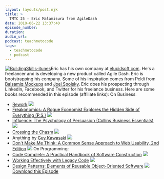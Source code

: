 ```yaml
---
layout: layouts/post.njk
title: >
  TMTC 25 - Eric Malamisura from AgileDash
date: 2010-06-22 13:37:40
episode_number:
duration:
audio_url:
podcast: teachmetocode
tags:
  - teachmetocode
  - podcast
---
```


[![](https://teachmetocode.com/podcast/files/2010/08/BuildingSkills-itunes.jpg 'BuildingSkills-itunes')](https://teachmetocode.com/podcast/files/2010/08/BuildingSkills-itunes.jpg)Eric has his own company at [elucidsoft.com](https://elucidsoft.com). He's a freelancer and is developing a new product called Agile Dash. Eric is bootstrapping his company. Some of his inspiration comes from Peldi from [Balsamiq Mockups](https://www.balsamiq.com) and [Joel Spolsky](https://joelonsoftware.com). Eric does his prospecting through LinkedIn, Facebook, and Twitter for his freelance business. Here are some books recommended in this episode (affiliate links): On Business:

- [Rework](https://www.amazon.com/gp/product/0307463745?ie=UTF8&tag=chamaxwoo-20&linkCode=as2&camp=1789&creative=390957&creativeASIN=0307463745) ![](https://www.assoc-amazon.com/e/ir?t=chamaxwoo-20&l=as2&o=1&a=0307463745)
- [Freakonomics: A Rogue Economist Explores the Hidden Side of Everything (P.S.)](https://www.amazon.com/gp/product/0060731338?ie=UTF8&tag=chamaxwoo-20&linkCode=as2&camp=1789&creative=390957&creativeASIN=0060731338) ![](https://www.assoc-amazon.com/e/ir?t=chamaxwoo-20&l=as2&o=1&a=0060731338)
- [Influence: The Psychology of Persuasion (Collins Business Essentials)](https://www.amazon.com/gp/product/006124189X?ie=UTF8&tag=chamaxwoo-20&linkCode=as2&camp=1789&creative=390957&creativeASIN=006124189X) ![](https://www.assoc-amazon.com/e/ir?t=chamaxwoo-20&l=as2&o=1&a=006124189X)
- [Crossing the Chasm](https://www.amazon.com/gp/product/0060517123?ie=UTF8&tag=chamaxwoo-20&linkCode=as2&camp=1789&creative=390957&creativeASIN=0060517123) ![](https://www.assoc-amazon.com/e/ir?t=chamaxwoo-20&l=as2&o=1&a=0060517123)
- Anything by [Guy Kawasaki](https://www.amazon.com/gp/redirect.html?ie=UTF8&location=http%3A%2F%2Fwww.amazon.com%2Fgp%2Fentity%2FGuy-Kawasaki%2FB000APBIYC%3Fie%3DUTF8%26ref_%3Dsr%5Ftc%5F2%5F0%26qid%3D1277497615%26sr%3D1-2-ent&tag=chamaxwoo-20&linkCode=ur2&camp=1789&creative=390957) ![](https://www.assoc-amazon.com/e/ir?t=chamaxwoo-20&l=ur2&o=1)
- [Don't Make Me Think: A Common Sense Approach to Web Usability, 2nd Edition](https://www.amazon.com/gp/product/0321344758?ie=UTF8&tag=chamaxwoo-20&linkCode=as2&camp=1789&creative=390957&creativeASIN=0321344758) ![](https://www.assoc-amazon.com/e/ir?t=chamaxwoo-20&l=as2&o=1&a=0321344758)
  On Programming:
- [Code Complete: A Practical Handbook of Software Construction](https://www.amazon.com/gp/product/0735619670?ie=UTF8&tag=chamaxwoo-20&linkCode=as2&camp=1789&creative=390957&creativeASIN=0735619670) ![](https://www.assoc-amazon.com/e/ir?t=chamaxwoo-20&l=as2&o=1&a=0735619670)
- [Working Effectively with Legacy Code](https://www.amazon.com/gp/product/0131177052?ie=UTF8&tag=chamaxwoo-20&linkCode=as2&camp=1789&creative=390957&creativeASIN=0131177052) ![](https://www.assoc-amazon.com/e/ir?t=chamaxwoo-20&l=as2&o=1&a=0131177052)
- [Design Patterns: Elements of Reusable Object-Oriented Software](https://www.amazon.com/gp/product/0201633612?ie=UTF8&tag=chamaxwoo-20&linkCode=as2&camp=1789&creative=390957&creativeASIN=0201633612) ![](https://www.assoc-amazon.com/e/ir?t=chamaxwoo-20&l=as2&o=1&a=0201633612)
  [Download this Episode](https://media.libsyn.com/media/charlesmaxwood/TMTC25-Eric-Malamisura.mp3)
